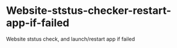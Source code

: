 # Website-ststus-checker-restart-app-if-failed
Website ststus check, and launch/restart app if failed
